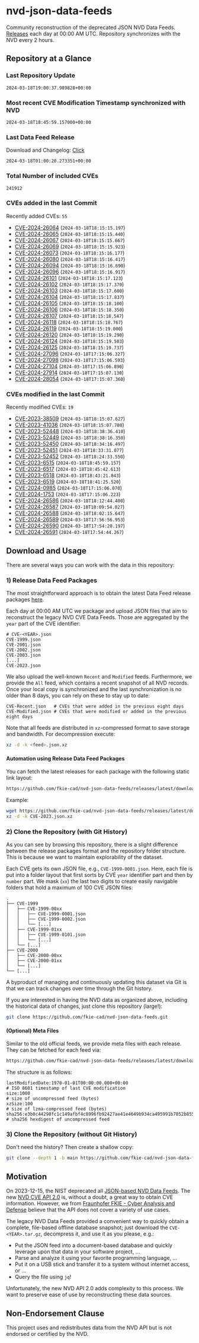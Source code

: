 # nvd-json-data-feeds

Community reconstruction of the deprecated JSON NVD Data Feeds. 
[Releases](https://github.com/fkie-cad/nvd-json-data-feeds/releases/latest) each day at 00:00 AM UTC.
Repository synchronizes with the NVD every 2 hours.

## Repository at a Glance

### Last Repository Update

```plain
2024-03-18T19:00:37.989828+00:00
```

### Most recent CVE Modification Timestamp synchronized with NVD

```plain
2024-03-18T18:45:59.157000+00:00
```

### Last Data Feed Release

Download and Changelog: [Click](https://github.com/fkie-cad/nvd-json-data-feeds/releases/latest)

```plain
2024-03-18T01:00:20.273351+00:00
```

### Total Number of included CVEs

```plain
241912
```

### CVEs added in the last Commit

Recently added CVEs: `55`

* [CVE-2024-26064](CVE-2024/CVE-2024-260xx/CVE-2024-26064.json) (`2024-03-18T18:15:15.197`)
* [CVE-2024-26065](CVE-2024/CVE-2024-260xx/CVE-2024-26065.json) (`2024-03-18T18:15:15.440`)
* [CVE-2024-26067](CVE-2024/CVE-2024-260xx/CVE-2024-26067.json) (`2024-03-18T18:15:15.667`)
* [CVE-2024-26069](CVE-2024/CVE-2024-260xx/CVE-2024-26069.json) (`2024-03-18T18:15:15.923`)
* [CVE-2024-26073](CVE-2024/CVE-2024-260xx/CVE-2024-26073.json) (`2024-03-18T18:15:16.177`)
* [CVE-2024-26080](CVE-2024/CVE-2024-260xx/CVE-2024-26080.json) (`2024-03-18T18:15:16.417`)
* [CVE-2024-26094](CVE-2024/CVE-2024-260xx/CVE-2024-26094.json) (`2024-03-18T18:15:16.690`)
* [CVE-2024-26096](CVE-2024/CVE-2024-260xx/CVE-2024-26096.json) (`2024-03-18T18:15:16.917`)
* [CVE-2024-26101](CVE-2024/CVE-2024-261xx/CVE-2024-26101.json) (`2024-03-18T18:15:17.123`)
* [CVE-2024-26102](CVE-2024/CVE-2024-261xx/CVE-2024-26102.json) (`2024-03-18T18:15:17.370`)
* [CVE-2024-26103](CVE-2024/CVE-2024-261xx/CVE-2024-26103.json) (`2024-03-18T18:15:17.600`)
* [CVE-2024-26104](CVE-2024/CVE-2024-261xx/CVE-2024-26104.json) (`2024-03-18T18:15:17.837`)
* [CVE-2024-26105](CVE-2024/CVE-2024-261xx/CVE-2024-26105.json) (`2024-03-18T18:15:18.100`)
* [CVE-2024-26106](CVE-2024/CVE-2024-261xx/CVE-2024-26106.json) (`2024-03-18T18:15:18.350`)
* [CVE-2024-26107](CVE-2024/CVE-2024-261xx/CVE-2024-26107.json) (`2024-03-18T18:15:18.547`)
* [CVE-2024-26118](CVE-2024/CVE-2024-261xx/CVE-2024-26118.json) (`2024-03-18T18:15:18.767`)
* [CVE-2024-26119](CVE-2024/CVE-2024-261xx/CVE-2024-26119.json) (`2024-03-18T18:15:19.000`)
* [CVE-2024-26120](CVE-2024/CVE-2024-261xx/CVE-2024-26120.json) (`2024-03-18T18:15:19.290`)
* [CVE-2024-26124](CVE-2024/CVE-2024-261xx/CVE-2024-26124.json) (`2024-03-18T18:15:19.503`)
* [CVE-2024-26125](CVE-2024/CVE-2024-261xx/CVE-2024-26125.json) (`2024-03-18T18:15:19.737`)
* [CVE-2024-27096](CVE-2024/CVE-2024-270xx/CVE-2024-27096.json) (`2024-03-18T17:15:06.327`)
* [CVE-2024-27098](CVE-2024/CVE-2024-270xx/CVE-2024-27098.json) (`2024-03-18T17:15:06.593`)
* [CVE-2024-27104](CVE-2024/CVE-2024-271xx/CVE-2024-27104.json) (`2024-03-18T17:15:06.890`)
* [CVE-2024-27914](CVE-2024/CVE-2024-279xx/CVE-2024-27914.json) (`2024-03-18T17:15:07.130`)
* [CVE-2024-28054](CVE-2024/CVE-2024-280xx/CVE-2024-28054.json) (`2024-03-18T17:15:07.360`)


### CVEs modified in the last Commit

Recently modified CVEs: `19`

* [CVE-2023-38509](CVE-2023/CVE-2023-385xx/CVE-2023-38509.json) (`2024-03-18T18:15:07.627`)
* [CVE-2023-41036](CVE-2023/CVE-2023-410xx/CVE-2023-41036.json) (`2024-03-18T18:15:07.780`)
* [CVE-2023-52448](CVE-2023/CVE-2023-524xx/CVE-2023-52448.json) (`2024-03-18T18:38:36.410`)
* [CVE-2023-52449](CVE-2023/CVE-2023-524xx/CVE-2023-52449.json) (`2024-03-18T18:38:16.350`)
* [CVE-2023-52450](CVE-2023/CVE-2023-524xx/CVE-2023-52450.json) (`2024-03-18T18:34:16.497`)
* [CVE-2023-52451](CVE-2023/CVE-2023-524xx/CVE-2023-52451.json) (`2024-03-18T18:33:31.077`)
* [CVE-2023-52452](CVE-2023/CVE-2023-524xx/CVE-2023-52452.json) (`2024-03-18T18:24:33.550`)
* [CVE-2023-6515](CVE-2023/CVE-2023-65xx/CVE-2023-6515.json) (`2024-03-18T18:45:59.157`)
* [CVE-2023-6517](CVE-2023/CVE-2023-65xx/CVE-2023-6517.json) (`2024-03-18T18:45:42.613`)
* [CVE-2023-6518](CVE-2023/CVE-2023-65xx/CVE-2023-6518.json) (`2024-03-18T18:43:21.843`)
* [CVE-2023-6519](CVE-2023/CVE-2023-65xx/CVE-2023-6519.json) (`2024-03-18T18:41:25.520`)
* [CVE-2024-0985](CVE-2024/CVE-2024-09xx/CVE-2024-0985.json) (`2024-03-18T17:15:06.070`)
* [CVE-2024-1753](CVE-2024/CVE-2024-17xx/CVE-2024-1753.json) (`2024-03-18T17:15:06.223`)
* [CVE-2024-26586](CVE-2024/CVE-2024-265xx/CVE-2024-26586.json) (`2024-03-18T18:12:44.400`)
* [CVE-2024-26587](CVE-2024/CVE-2024-265xx/CVE-2024-26587.json) (`2024-03-18T18:09:54.027`)
* [CVE-2024-26588](CVE-2024/CVE-2024-265xx/CVE-2024-26588.json) (`2024-03-18T18:02:15.647`)
* [CVE-2024-26589](CVE-2024/CVE-2024-265xx/CVE-2024-26589.json) (`2024-03-18T17:56:56.953`)
* [CVE-2024-26590](CVE-2024/CVE-2024-265xx/CVE-2024-26590.json) (`2024-03-18T17:54:20.197`)
* [CVE-2024-26591](CVE-2024/CVE-2024-265xx/CVE-2024-26591.json) (`2024-03-18T17:54:44.267`)


## Download and Usage

There are several ways you can work with the data in this repository:

### 1) Release Data Feed Packages

The most straightforward approach is to obtain the latest Data Feed release packages [here](https://github.com/fkie-cad/nvd-json-data-feeds/releases/latest).

Each day at 00:00 AM UTC we package and upload JSON files that aim to reconstruct the legacy NVD CVE Data Feeds.
Those are aggregated by the `year` part of the CVE identifier:

```
# CVE-<YEAR>.json
CVE-1999.json
CVE-2001.json
CVE-2002.json
CVE-2003.json
[...]
CVE-2023.json
```

We also upload the well-known `Recent` and `Modified` feeds.
Furthermore, we provide the `All` feed, which contains a recent snapshot of all NVD records.
Once your local copy is synchronized and the last synchronization is no older than 8 days, you can rely on these to stay up to date:

```plain
CVE-Recent.json   # CVEs that were added in the previous eight days
CVE-Modified.json # CVEs that were modified or added in the previous eight days
```

Note that all feeds are distributed in `xz`-compressed format to save storage and bandwidth.
For decompression execute:

```sh
xz -d -k <feed>.json.xz
```


#### Automation using Release Data Feed Packages

You can fetch the latest releases for each package with the following static link layout:

```sh
https://github.com/fkie-cad/nvd-json-data-feeds/releases/latest/download/CVE-<YEAR>.json.xz
```

Example:

```sh
wget https://github.com/fkie-cad/nvd-json-data-feeds/releases/latest/download/CVE-2023.json.xz
xz -d -k CVE-2023.json.xz
```



### 2) Clone the Repository (with Git History)

As you can see by browsing this repository, there is a slight difference between the release packages format and the repository folder structure.
This is because we want to maintain explorability of the dataset.

Each CVE gets its own JSON file, e.g., `CVE-1999-0001.json`.
Here, each file is put into a folder layout that first sorts by CVE `year` identifier part and then by `number` part.
We mask (`xx`) the last two digits to create easily navigable folders that hold a maximum of 100 CVE JSON files:

```plain
.
├── CVE-1999
│   ├── CVE-1999-00xx
│   │   ├── CVE-1999-0001.json
│   │   ├── CVE-1999-0002.json
│   │   └── [...]
│   ├── CVE-1999-01xx
│   │   ├── CVE-1999-0101.json
│   │   └── [...]
│   └── [...]
├── CVE-2000
│   ├── CVE-2000-00xx
│   ├── CVE-2000-01xx
│   └── [...]
└── [...]
```

A byproduct of managing and continuously updating this dataset via Git is that we can track changes over time through the Git history.

If you are interested in having the NVD data as organized above, including the historical data of changes, just clone this repository (large!):

```sh
git clone https://github.com/fkie-cad/nvd-json-data-feeds.git
```

#### (Optional) Meta Files

Similar to the old official feeds, we provide meta files with each release. They can be fetched for each feed via:

```sh
https://github.com/fkie-cad/nvd-json-data-feeds/releases/latest/download/CVE-<YEAR>.meta
```

The structure is as follows:

```plain
lastModifiedDate:1970-01-01T00:00:00.000+00:00                          # ISO 8601 timestamp of last CVE modification
size:1000                                                               # size of uncompressed feed (bytes)
xzSize:100                                                              # size of lzma-compressed feed (bytes)
sha256:e3b0c44298fc1c149afbf4c8996fb92427ae41e4649b934ca495991b7852b855 # sha256 hexdigest of uncompressed feed
```


### 3) Clone the Repository (without Git History)

Don't need the history? Then create a shallow copy:

```sh
git clone --depth 1 -b main https://github.com/fkie-cad/nvd-json-data-feeds.git
```

## Motivation

On 2023-12-15, the NIST deprecated all [JSON-based NVD Data Feeds](https://nvd.nist.gov/vuln/data-feeds#divRetirementBanner-1).
The new [NVD CVE API 2.0](https://nvd.nist.gov/developers/vulnerabilities) is, without a doubt, a great way to obtain CVE information.
However, we from [Fraunhofer FKIE - Cyber Analysis and Defense](https://www.fkie.fraunhofer.de/en/departments/cad.html) believe that the API does not cover a variety of use cases.

The legacy NVD Data Feeds provided a convenient way to quickly obtain a complete, file-based offline database snapshot; just download the `CVE-<YEAR>.tar.gz`, decompress it, and use it as you please, e.g.:

* Put the JSON feed into a document-based database and quickly leverage upon that data in your software project, ...
* Parse and analyze it using your favorite programming language, ...
* Put it on a USB stick and transfer it to a system without internet access, or ...
* Query the file using `jq`!

Unfortunately, the new NVD API 2.0 adds complexity to this process.
We want to preserve ease of use by reconstructing these data sources.

## Non-Endorsement Clause

This project uses and redistributes data from the NVD API but is not endorsed or certified by the NVD.